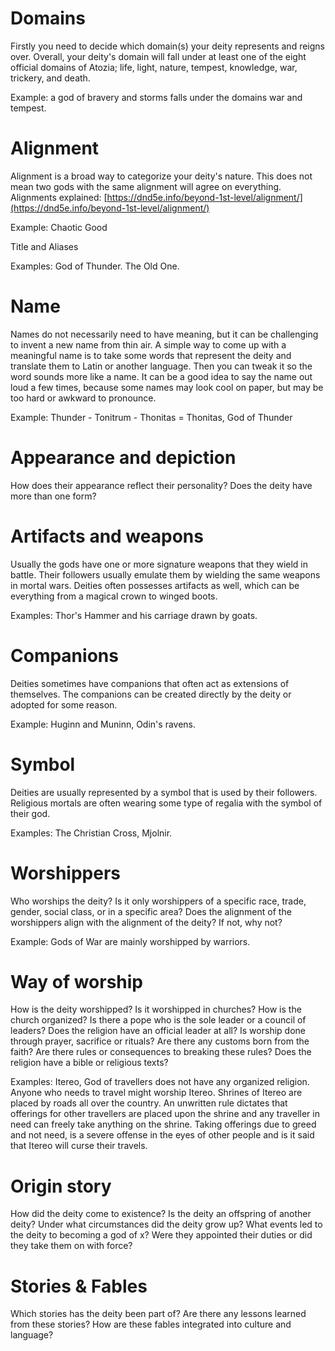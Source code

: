 
# Domains
Firstly you need to decide which domain(s) your deity represents and reigns over. Overall, your deity's domain will fall under at least one of the eight official domains of Atozia; life, light, nature, tempest, knowledge, war, trickery, and death.

Example: a god of bravery and storms falls under the domains war and tempest.

# Alignment
Alignment is a broad way to categorize your deity's nature. This does not mean two gods with the same alignment will agree on everything. Alignments explained: [https://dnd5e.info/beyond-1st-level/alignment/](https://dnd5e.info/beyond-1st-level/alignment/)

Example: Chaotic Good

Title and Aliases

Examples: God of Thunder. The Old One.

# Name
Names do not necessarily need to have meaning, but it can be challenging to invent a new name from thin air. A simple way to come up with a meaningful name is to take some words that represent the deity and translate them to Latin or another language. Then you can tweak it so the word sounds more like a name. It can be a good idea to say the name out loud a few times, because some names may look cool on paper, but may be too hard or awkward to pronounce.

Example: Thunder - Tonitrum - Thonitas = Thonitas, God of Thunder

# Appearance and depiction

How does their appearance reflect their personality? Does the deity have more than one form?

# Artifacts and weapons

Usually the gods have one or more signature weapons that they wield in battle. Their followers usually emulate them by wielding the same weapons in mortal wars. Deities often possesses artifacts as well, which can be everything from a magical crown to winged boots.

Examples: Thor's Hammer and his carriage drawn by goats.

# Companions

Deities sometimes have companions that often act as extensions of themselves. The companions can be created directly by the deity or adopted for some reason.

Example: Huginn and Muninn, Odin's ravens.

# Symbol

Deities are usually represented by a symbol that is used by their followers. Religious mortals are often wearing some type of regalia with the symbol of their god.

Examples: The Christian Cross, Mjolnir.

# Worshippers

Who worships the deity? Is it only worshippers of a specific race, trade, gender, social class, or in a specific area? Does the alignment of the worshippers align with the alignment of the deity? If not, why not?

Example: Gods of War are mainly worshipped by warriors.

# Way of worship

How is the deity worshipped? Is it worshipped in churches? How is the church organized? Is there a pope who is the sole leader or a council of leaders? Does the religion have an official leader at all? Is worship done through prayer, sacrifice or rituals? Are there any customs born from the faith? Are there rules or consequences to breaking these rules? Does the religion have a bible or religious texts?

Examples: Itereo, God of travellers does not have any organized religion. Anyone who needs to travel might worship Itereo. Shrines of Itereo are placed by roads all over the country. An unwritten rule dictates that offerings for other travellers are placed upon the shrine and any traveller in need can freely take anything on the shrine. Taking offerings due to greed and not need, is a severe offense in the eyes of other people and is it said that Itereo will curse their travels.

# Origin story

How did the deity come to existence? Is the deity an offspring of another deity? Under what circumstances did the deity grow up? What events led to the deity to becoming a god of x? Were they appointed their duties or did they take them on with force?

# Stories & Fables
Which stories has the deity been part of? Are there any lessons learned from these stories? How are these fables integrated into culture and language? 
